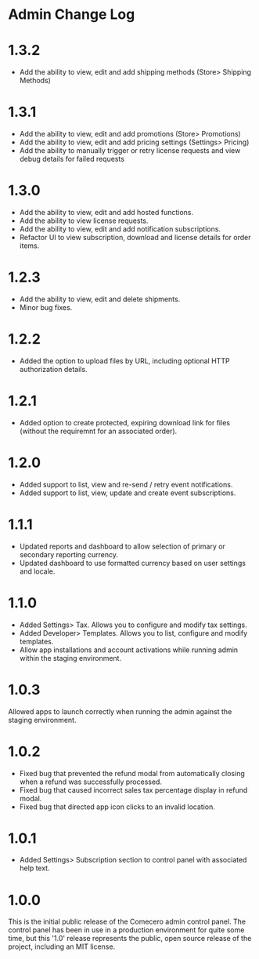 ﻿# Admin Change Log #

<a name="1.3.2"></a>
# 1.3.2

- Add the ability to view, edit and add shipping methods (Store> Shipping Methods)

<a name="1.3.1"></a>
# 1.3.1

- Add the ability to view, edit and add promotions (Store> Promotions)
- Add the ability to view, edit and add pricing settings (Settings> Pricing)
- Add the ability to manually trigger or retry license requests and view debug details for failed requests

<a name="1.3.0"></a>
# 1.3.0

- Add the ability to view, edit and add hosted functions.
- Add the ability to view license requests.
- Add the ability to view, edit and add notification subscriptions.
- Refactor UI to view subscription, download and license details for order items.

<a name="1.2.3"></a>
# 1.2.3

- Add the ability to view, edit and delete shipments.
- Minor bug fixes.

<a name="1.2.2"></a>
# 1.2.2

- Added the option to upload files by URL, including optional HTTP authorization details.

<a name="1.2.1"></a>
# 1.2.1

- Added option to create protected, expiring download link for files (without the requiremnt for an associated order).

<a name="1.2.0"></a>
# 1.2.0

- Added support to list, view and re-send / retry event notifications.
- Added support to list, view, update and create event subscriptions.

<a name="1.1.1"></a>
# 1.1.1

- Updated reports and dashboard to allow selection of primary or secondary reporting currency.
- Updated dashboard to use formatted currency based on user settings and locale.

<a name="1.1.0"></a>
# 1.1.0

- Added Settings> Tax. Allows you to configure and modify tax settings.
- Added Developer> Templates. Allows you to list, configure and modify templates.
- Allow app installations and account activations while running admin within the staging environment.

<a name="1.0.3"></a>
# 1.0.3

Allowed apps to launch correctly when running the admin against the staging environment.

<a name="1.0.2"></a>
# 1.0.2

- Fixed bug that prevented the refund modal from automatically closing when a refund was successfully processed.
- Fixed bug that caused incorrect sales tax percentage display in refund modal.
- Fixed bug that directed app icon clicks to an invalid location.


<a name="1.0.1"></a>
# 1.0.1

- Added Settings> Subscription section to control panel with associated help text.

<a name="1.0.0"></a>
# 1.0.0

This is the initial public release of the Comecero admin control panel. The control panel has been in use in a production environment for quite some time, but this '1.0' release represents the public, open source release of the project, including an MIT license.